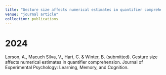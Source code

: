 ```yaml
---
title: "Gesture size affects numerical estimates in quantifier comprehension"
venue: "journal article"
collection: publications
---
```


2024
===
Lorson, A., Macuch Silva, V., Hart, C. & Winter, B. (submitted). Gesture size affects numerical estimates in quantifier comprehension. Journal of Experimental Psychology: Learning, Memory, and Cognition.
